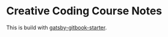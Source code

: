 # Creative Coding Course Notes

This is build with [gatsby-gitbook-starter](https://github.com/hasura/gatsby-gitbook-starter).
